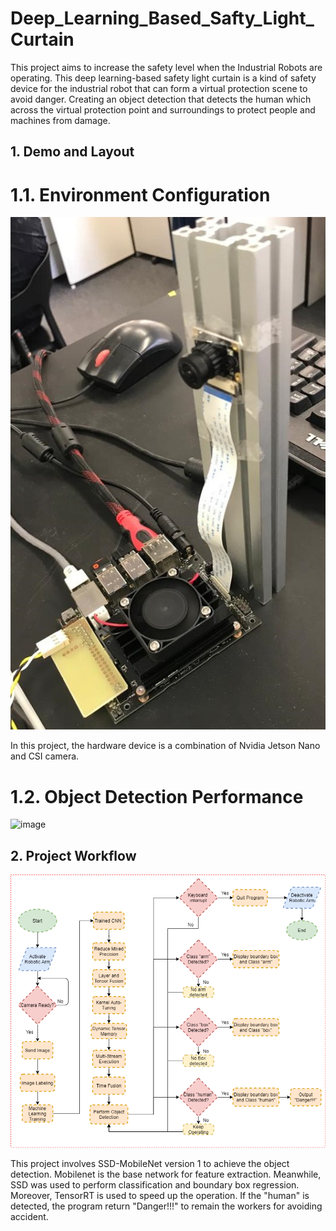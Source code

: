 # Deep_Learning_Based_Safty_Light_Curtain

This project aims to increase the safety level when the Industrial Robots are operating. This deep learning-based safety light curtain is a kind of safety device for the industrial robot that can form a virtual protection scene to avoid danger. Creating an object detection that detects the human which across the virtual protection point and surroundings to protect people and machines from damage.

**1. Demo and Layout**
---------------------------
# 1.1. Environment Configuration
![image](https://github.com/Summer-Lo/Deep_Learning_Based_Safty_Light_Curtain/blob/main/images/environment_configuration_v1.jpeg)

In this project, the hardware device is a combination of Nvidia Jetson Nano and CSI camera.

# 1.2. Object Detection Performance
![image](https://github.com/Summer-Lo/Deep_Learning_Based_Safty_Light_Curtain/blob/main/video/Light_curtain_demo.gif)

**2. Project Workflow**
---------------------------
![image](https://github.com/Summer-Lo/Deep_Learning_Based_Safty_Light_Curtain/blob/main/images/flowchart.png)

This project involves SSD-MobileNet version 1 to achieve the object detection. Mobilenet is the base network for feature extraction. Meanwhile, SSD was used to perform classification and boundary box regression. Moreover, TensorRT is used to speed up the operation. If the "human" is detected, the program return "Danger!!!" to remain the workers for avoiding accident.
